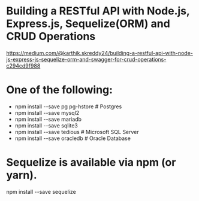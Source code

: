 # Building a RESTful API with Node.js, Express.js, Sequelize(ORM) and CRUD Operations

https://medium.com/@karthik.skreddy24/building-a-restful-api-with-node-js-express-js-sequelize-orm-and-swagger-for-crud-operations-c294cd9f988

# One of the following:
- npm install --save pg pg-hstore # Postgres
- npm install --save mysql2
- npm install --save mariadb
- npm install --save sqlite3
- npm install --save tedious # Microsoft SQL Server
- npm install --save oracledb # Oracle Database

# Sequelize is available via npm (or yarn).
npm install --save sequelize

